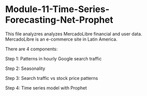 # Module-11-Time-Series-Forecasting-Net-Prophet

This file analyzres analyzes MercadoLibre financial and user data. MercadoLibre is an e-commerce site in Latin America. 

There are 4 components:

Step 1: Patterns in hourly Google search traffic

Step 2: Seasonality

Step 3: Search traffic vs stock price patterns

Step 4: Time series model with Prophet


